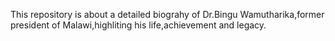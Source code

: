 This repository is about a detailed biograhy of Dr.Bingu Wamutharika,former president of Malawi,highliting his life,achievement and legacy.

